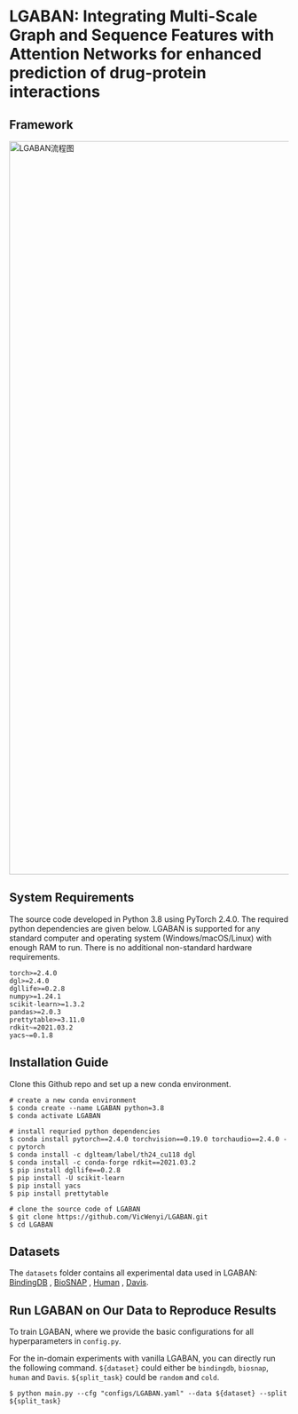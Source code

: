 # LGABAN: Integrating Multi-Scale Graph and Sequence Features with Attention Networks for enhanced prediction of drug-protein interactions

## Framework
<img width="2184" height="1321" alt="LGABAN流程图" src="https://github.com/user-attachments/assets/170e88c0-2004-4355-b8a7-f255e3f10d54" />

## System Requirements
The source code developed in Python 3.8 using PyTorch 2.4.0. The required python dependencies are given below. LGABAN is supported for any standard computer and operating system (Windows/macOS/Linux) with enough RAM to run. There is no additional non-standard hardware requirements.

```
torch>=2.4.0
dgl>=2.4.0
dgllife>=0.2.8
numpy>=1.24.1
scikit-learn>=1.3.2
pandas>=2.0.3
prettytable>=3.11.0
rdkit~=2021.03.2
yacs~=0.1.8
```
## Installation Guide
Clone this Github repo and set up a new conda environment.
```
# create a new conda environment
$ conda create --name LGABAN python=3.8
$ conda activate LGABAN

# install requried python dependencies
$ conda install pytorch==2.4.0 torchvision==0.19.0 torchaudio==2.4.0 -c pytorch
$ conda install -c dglteam/label/th24_cu118 dgl
$ conda install -c conda-forge rdkit==2021.03.2
$ pip install dgllife==0.2.8
$ pip install -U scikit-learn
$ pip install yacs
$ pip install prettytable

# clone the source code of LGABAN
$ git clone https://github.com/VicWenyi/LGABAN.git
$ cd LGABAN
```


## Datasets
The `datasets` folder contains all experimental data used in LGABAN: [BindingDB](https://www.bindingdb.org/bind/index.jsp) , [BioSNAP](https://github.com/kexinhuang12345/MolTrans) , [Human](https://github.com/lifanchen-simm/transformerCPI) , [Davis](https://github.com/LBBSoft/DeepCDA.git). 


## Run LGABAN on Our Data to Reproduce Results

To train LGABAN, where we provide the basic configurations for all hyperparameters in `config.py`. 

For the in-domain experiments with vanilla LGABAN, you can directly run the following command. `${dataset}` could either be `bindingdb`, `biosnap`, `human` and `Davis`. `${split_task}` could be `random` and `cold`. 
```
$ python main.py --cfg "configs/LGABAN.yaml" --data ${dataset} --split ${split_task}
```
